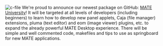 ![c-file](/martin/Migration/files/wp-content/uploads/2013/03/c-file.png) We're
proud to announce our newest package on GitHub: [MATE
University](https://github.com/mate-desktop/mate-university)! It will be
targeted at all levels of developers (including beginners) to learn how to
develop new panel applets, Caja (file manager) extensions, pluma (text editor)
and eom (image viewer) plugins, etc. to expand the already powerful MATE
Desktop experience. There will be simple and well commented code, makefiles
and tips to use as springboard for new MATE applications.

